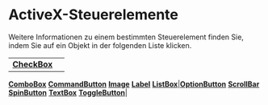 
# ActiveX-Steuerelemente

Weitere Informationen zu einem bestimmten Steuerelement finden Sie, indem Sie auf ein Objekt in der folgenden Liste klicken.


|||
|:-----|:-----|
|**[CheckBox](http://msdn.microsoft.com/library/24d90604-51ec-7f7d-e679-52391b2c27c0%28Office.15%29.aspx)**
 **[ComboBox](http://msdn.microsoft.com/library/8a38a969-9b8c-4ba0-292c-5a3d71ce4553%28Office.15%29.aspx)**
 **[CommandButton](http://msdn.microsoft.com/library/8102ae6f-33ac-82c3-1789-b95fd4f5c126%28Office.15%29.aspx)**
 **[Image](http://msdn.microsoft.com/library/47c73dbb-21d6-0aef-6df4-a8b8a69a9e5d%28Office.15%29.aspx)**
 **[Label](http://msdn.microsoft.com/library/960bf81c-b45b-60e6-425f-f73928a0acff%28Office.15%29.aspx)**
 **[ListBox](http://msdn.microsoft.com/library/23869c09-8a5a-b31a-83f8-945b2848a7a1%28Office.15%29.aspx)**|**[OptionButton](http://msdn.microsoft.com/library/39ce3eb0-ecf1-4f1e-dbcb-a66d7d341615%28Office.15%29.aspx)**
 **[ScrollBar](http://msdn.microsoft.com/library/73b0b5af-dfca-2ebd-bb94-c4660c710bc9%28Office.15%29.aspx)**
 **[SpinButton](http://msdn.microsoft.com/library/4fca5573-f581-3e1c-55d5-a1e34ec96b04%28Office.15%29.aspx)**
 **[TextBox](http://msdn.microsoft.com/library/4de7d471-42ed-9b0e-0a21-0bd1204e2020%28Office.15%29.aspx)**
 **[ToggleButton](http://msdn.microsoft.com/library/7ab852ce-0339-7c8b-1340-f5727cef0f56%28Office.15%29.aspx)**|
